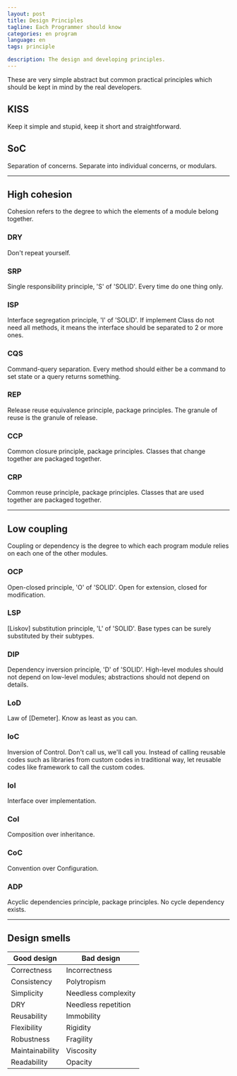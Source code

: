 ```yaml
---
layout: post
title: Design Principles
tagline: Each Programmer should know
categories: en program
language: en
tags: principle

description: The design and developing principles.
---
```


These are very simple abstract but common practical principles which should be kept in mind by the real developers.

## KISS ##
Keep it simple and stupid, keep it short and straightforward.

## SoC ##
Separation of concerns. Separate into individual concerns, or modulars.


- - -
## High cohesion ##

Cohesion refers to the degree to which the elements of a module belong together.

### DRY ###
Don't repeat yourself.

### SRP ###
Single responsibility principle, 'S' of 'SOLID'. Every time do one thing only.

### ISP ###
Interface segregation principle, 'I' of 'SOLID'. If implement Class do not need all methods, it means the interface should be separated to 2 or more ones.

### CQS ###
Command-query separation. Every method should either be a command to set state or a query returns something.

### REP ###
Release reuse equivalence principle, package principles. The granule of reuse is the granule of release.

### CCP ###
Common closure principle, package principles. Classes that change together are packaged together.

### CRP ###
Common reuse principle, package principles. Classes that are used together are packaged together.


- - -
## Low coupling ##

Coupling or dependency is the degree to which each program module relies on each one of the other modules.

### OCP ###
Open-closed principle, 'O' of 'SOLID'. Open for extension, closed for modification.

### LSP ###
[Liskov] substitution principle, 'L' of 'SOLID'. Base types can be surely substituted by their subtypes.

### DIP ###
Dependency inversion principle, 'D' of 'SOLID'. High-level modules should not depend on low-level modules; abstractions should not depend on details.

### LoD ###
Law of [Demeter]. Know as least as you can.

### IoC ###
Inversion of Control. Don't call us, we'll call you. Instead of calling reusable codes such as libraries from custom codes in traditional way, let reusable codes like framework to call the custom codes.

### IoI ###
Interface over implementation.

### CoI ###
Composition over inheritance.

### CoC ###
Convention over Configuration.

### ADP ###
Acyclic dependencies principle, package principles. No cycle dependency exists.


- - -
## Design smells ##

Good design     | Bad design
--------------- | -------------
Correctness     | Incorrectness
Consistency     | Polytropism
Simplicity      | Needless complexity
DRY             | Needless repetition
Reusability     | Immobility
Flexibility     | Rigidity
Robustness      | Fragility
Maintainability | Viscosity
Readability     | Opacity